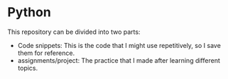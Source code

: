 # Python

This repository can be divided into two parts:
* Code snippets: This is the code that I might use repetitively, so I save them for reference.
* assignments/project: The practice that I made after learning different topics.

